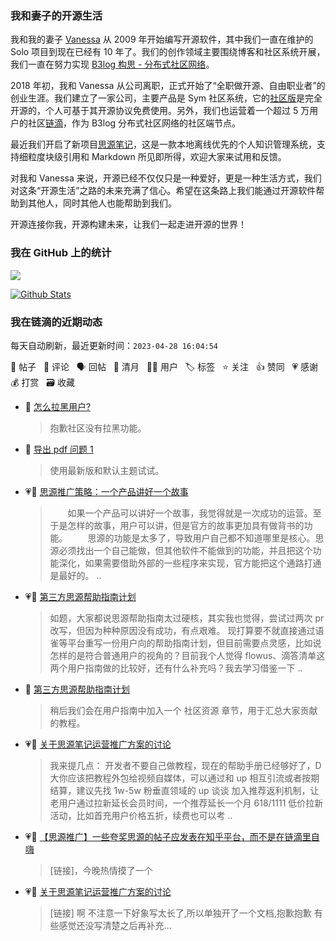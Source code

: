 ### 我和妻子的开源生活

我和我的妻子 [Vanessa](https://github.com/Vanessa219) 从 2009 年开始编写开源软件，其中我们一直在维护的 Solo 项目到现在已经有 10 年了。我们的创作领域主要围绕博客和社区系统开展，我们一直在努力实现 [B3log 构思 - 分布式社区网络](https://ld246.com/article/1546941897596)。

2018 年初，我和 Vanessa 从公司离职，正式开始了“全职做开源、自由职业者”的创业生涯。我们建立了一家公司，主要产品是 Sym 社区系统，它的[社区版](https://github.com/88250/symphony)是完全开源的，个人可基于其开源协议免费使用。另外，我们也运营着一个超过 5 万用户的社区[链滴](https://ld246.com)，作为 B3log 分布式社区网络的社区端节点。

最近我们开启了新项目[思源笔记](https://github.com/siyuan-note/siyuan)，这是一款本地离线优先的个人知识管理系统，支持细粒度块级引用和 Markdown 所见即所得，欢迎大家来试用和反馈。

对我和 Vanessa 来说，开源已经不仅仅只是一种爱好，更是一种生活方式，我们对这条“开源生活”之路的未来充满了信心。希望在这条路上我们能通过开源软件帮助到其他人，同时其他人也能帮助到我们。

开源连接你我，开源构建未来，让我们一起走进开源的世界！

### 我在 GitHub 上的统计

<a title="Hits" target="_blank" href="https://github.com/88250/88250"><img src="https://hits.b3log.org/88250/88250.svg"></a>

[![Github Stats](https://github-readme-stats.vercel.app/api?username=88250&theme=tokyonight&show_icons=true)](https://github.com/88250)

<!--events start -->

### 我在链滴的近期动态

每天自动刷新，最近更新时间：`2023-04-28 16:04:54`

📝 帖子 &nbsp; 💬 评论 &nbsp; 🗣 回帖 &nbsp; 🌙 清月 &nbsp; 👨‍💻 用户 &nbsp; 🏷️ 标签 &nbsp; ⭐️ 关注 &nbsp; 👍 赞同 &nbsp; 💗 感谢 &nbsp; 💰 打赏 &nbsp; 🗃 收藏

* 💬 [怎么拉黑用户?](https://ld246.com/article/1682667475992/comment/1682667568850#comments)

  > 抱歉社区没有拉黑功能。
* 💬 [导出 pdf 问题 1](https://ld246.com/article/1682599371389/comment/1682660666566#comments)

  > 使用最新版和默认主题试试。
* 💗📝 [思源推广策略：一个产品讲好一个故事](https://ld246.com/article/1682659166424)

  > 　　如果一个产品可以讲好一个故事，我觉得就是一次成功的运营。至于是怎样的故事，用户可以讲，但是官方的故事更加具有做背书的功能。 　　思源的功能是太多了，导致用户自己都不知道哪里是核心。思源必须找出一个自己能做，但其他软件不能做到的功能，并且把这个功能深化，如果需要借助外部的一些程序来实现，官方能把这个通路打通是最好的。 ..
* 💗📝 [第三方思源帮助指南计划](https://ld246.com/article/1682646481155)

  > 如题，大家都说思源帮助指南太过硬核，其实我也觉得，尝试过两次 pr 改写，但因为种种原因没有成功，有点艰难。 现打算要不就直接通过语雀等平台重写一份用户向的帮助指南计划，但目前需要点灵感，比如说怎样的是符合普通用户的视角的？目前我个人觉得 flowus、滴答清单这两个用户指南做的比较好，还有什么补充吗？我去学习借鉴一下 ..
* 💬 [第三方思源帮助指南计划](https://ld246.com/article/1682646481155/comment/1682657405844#comments)

  > 稍后我们会在用户指南中加入一个 社区资源 章节，用于汇总大家贡献的教程。
* 💗💬 [关于思源笔记运营推广方案的讨论](https://ld246.com/article/1682593637581/comment/1682643321381#comments)

  > 我来提几点： 开发者不要自己做教程，现在的帮助手册已经够好了，D 大你应该把教程外包给视频自媒体，可以通过和 up 相互引流或者按期结算，建议先找 1w-5w 粉垂直领域的 up 谈谈 加入推荐返利机制，让老用户通过拉新延长会员时间，一个推荐延长一个月 618/1111 低价拉新活动，比如首充用户价格五折，续费也可以考 ..
* 💗💬 [【思源推广】一些夸奖思源的帖子应发表在知乎平台，而不是在链滴里自嗨](https://ld246.com/article/1682608022466/comment/1682611133246#comments)

  > [链接]，今晚热情摸了一个
* 💗💬 [关于思源笔记运营推广方案的讨论](https://ld246.com/article/1682593637581/comment/1682605136122#comments)

  > [链接] 啊 不注意一下好象写太长了,所以单独开了一个文档,抱歉抱歉 有些感觉还没写清楚之后再补充...


<!--events end -->
